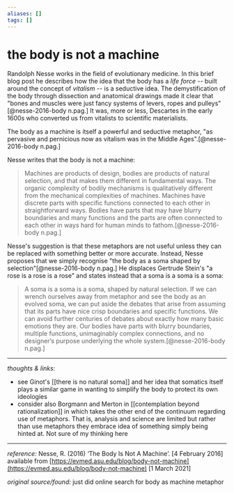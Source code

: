 ```yaml
---
aliases: []
tags: []
---
```


# the body is not a machine

Randolph Nesse works in the field of evolutionary medicine. In this brief blog post he describes how the idea that the body has a _life force_ -- built around the concept of _vitalism_ -- is a seductive idea. The demystification of the body through dissection and anatomical drawings made it clear that "bones and muscles were just fancy systems of levers, ropes and pulleys"[@nesse-2016-body n.pag.] It was, more or less, Descartes in the early 1600s who converted us from vitalists to scientific materialists. 

The body as a machine is itself a powerful and seductive metaphor, "as pervasive and pernicious now as vitalism was in the Middle Ages".[@nesse-2016-body n.pag.]

Nesse writes that the body is not a machine:

> Machines are products of design, bodies are products of natural selection, and that makes them different in fundamental ways. The organic complexity of bodily mechanisms is qualitatively different from the mechanical complexities of machines. Machines have discrete parts with specific functions connected to each other in straightforward ways. Bodies have parts that may have blurry boundaries and many functions and the parts are often connected to each other in ways hard for human minds to fathom.[@nesse-2016-body n.pag.]

Nesse's suggestion is that these metaphors are not useful unless they can be replaced with something better or more accurate. Instead, Nesse proposes that we simply recognise "the body as a soma shaped by selection"[@nesse-2016-body n.pag.] He displaces Gertrude Stein's "a rose is a rose is a rose" and states instead that a soma is a soma is a soma:

> A soma is a soma is a soma, shaped by natural selection. If we can wrench ourselves away from metaphor and see the body as an evolved soma, we can put aside the debates that arise from assuming that its parts have nice crisp boundaries and specific functions. We can avoid further centuries of debates about exactly how many basic emotions they are. Our bodies have parts with blurry boundaries, multiple functions, unimaginably complex connections, and no designer’s purpose underlying the whole system.[@nesse-2016-body n.pag.]


---

_thoughts & links:_

- see Ginot's [[there is no natural soma]] and her idea that somatics itself plays a similar game in wanting to simplify the body to protect its own ideologies
- consider also Borgmann and Merton in [[contemplation beyond rationalization]] in which takes the other end of the continuum regarding use of metaphors. That is, analysis and science are limited but rather than use metaphors they embrace idea of something simply being hinted at. Not sure of my thinking here


---

_reference:_ Nesse, R. (2016) ‘The Body Is Not A Machine’. \[4 February 2016\] available from [https://evmed.asu.edu/blog/body-not-machine](https://evmed.asu.edu/blog/body-not-machine) \[1 March 2021\]

_original source/found:_ just did online search for body as machine metaphor